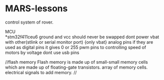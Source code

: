 # MARS-lessons
control system of rover.

MCU  
*stm32f411ceu6
ground and vcc should never be swapped
dont power vbat with  other(stlink or serial monitor port) {only vbat}
analog pins if they are used as digital pins it gives 0 or 255 
pwm pins to controlling speed of motors by voltage 
dont use usb pins

//flash memory 
Flash memory is made up of small-small memory cells which are made up of floating-gate transistors.
array of memory cells.
electrical signals to add memory.
//
